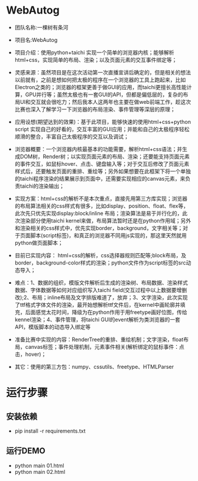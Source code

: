 # WebAutog

* 团队名称:一棵树有条河    
    
* 项目名:WebAutog 
* 项目介绍：使用python+taichi 实现一个简单的浏览器内核；能够解析html+css，实现简单的布局、渲染；以及页面元素的交互事件绑定等； 
* 灵感来源：虽然项目是在这次活动第一次直播宣讲后确定的，但是相关的想法以前就有，之前是想如何把太极的程序在一个浏览器的工具上跑起来，比如Electron之类的；浏览器的框架更善于做GUI的应用，而taichi更擅长高性能计算，GPU并行等；虽然太极也有一套GUI的API，但都是偏低层的，复杂的布局UI和交互就会很吃力；然后我本人这两年也主要在做web前端工作，趁这次比赛也深入了解学习一下浏览器的布局渲染、事件管理等深层的原理；
* 应用设想(期望达到的效果)：基于此项目，能够快速的使用html+css+python script 实现自己的好看的，交互丰富的GUI应用；并能和自己的太极程序轻松顺滑的整合，丰富自己太极程序的交互以及调试；  
* 浏览器概要：一个浏览器内核最基本的功能需要，解析html+css语法；并生成DOM树，Render树；以实现页面元素的布局、渲染；还要能支持页面元素的事件交互，如鼠标hover、点击、键盘输入等；对于交互后修改了页面元素样式后，还要触发页面的重排、重绘等；另外如果想要在此框架下将一个单独的taichi程序渲染的结果展示到页面中，还需要实现相应的canvas元素，来负责taichi的渲染输出；
* 实现方案：html+css的解析不是本次重点，直接先用第三方库实现；浏览器的布局算法相关的css样式有很多，比如display、position、float、flex等，此次先只优先实现display:block/inline 布局；渲染算法是易于并行化的，此次渲染部分使用taichi kernel来做，布局算法暂时还是在python作用域；另外和渲染相关的css样式中，优先实现border，background，文字相关等；对于页面脚本(script标签)，和真正的浏览器不同用js实现的，那这里天然就用python做页面脚本；
* 目前已实现内容： html+css的解析，css选择器规则匹配等;block布局，及border，background-color样式的渲染；python文件作为script标签的src动态导入；
* 难点：1、数据的组织，模版文件解析后生成的渲染树、布局数据、渲染样式数据、字体数据等如何对应组织写入taichi field(交互过程中以上数据要增删改);2、布局；inline布局及文字排版难道了，放弃；3、文字渲染，此次实现了ttf格式字体文件的渲染，最开始想解析ttf文件后，在kernel中画轮廓并填充，后面感觉太花时间，降级为在python作用于用freetype画好位图，传给kennel渲染；4、事件管理，将taichi GUI的event解析为类浏览器的一套API，模版脚本的动态导入绑定等
* 准备比赛中实现的内容：RenderTree的重排、重绘机制；文字渲染，float布局，canvas标签；事件处理机制，元素事件相关(解析绑定的鼠标事件：点击，hover)；
* 其它：使用的第三方包：numpy、cssutils、freetype、HTMLParser

# 运行步骤
## 安装依赖
*  pip install -r requirements.txt
## 运行DEMO
* python main 01.html
* python main 02.html